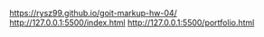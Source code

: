 https://rysz99.github.io/goit-markup-hw-04/
http://127.0.0.1:5500/index.html
http://127.0.0.1:5500/portfolio.html